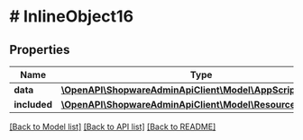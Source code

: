 # # InlineObject16

## Properties

Name | Type | Description | Notes
------------ | ------------- | ------------- | -------------
**data** | [**\OpenAPI\ShopwareAdminApiClient\Model\AppScriptCondition**](AppScriptCondition.md) |  | [optional]
**included** | [**\OpenAPI\ShopwareAdminApiClient\Model\Resource[]**](Resource.md) |  | [optional]

[[Back to Model list]](../../README.md#models) [[Back to API list]](../../README.md#endpoints) [[Back to README]](../../README.md)

